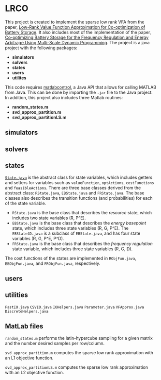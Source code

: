# LRCO
This project is created to implement the sparse low rank VFA from the paper, [Low-Rank Value Function Approximation for Co-optimization of Battery Storage](http://ieeexplore.ieee.org/document/7950964/). It also includes most of the implementation of the paper, [Co-optimizing Battery Storage for the Frequency Regulation and Energy Arbitrage Using Multi-Scale Dynamic Programming](http://ieeexplore.ieee.org/document/7558191/). The project is a java project with the following packages:
* **simulators**
* **solvers**
* **states**
* **users**
* **utilites**

This code requires [matlabcontrol](https://github.com/jakaplan/matlabcontrol/releases), a Java API that allows for calling MATLAB from Java. This can be done by importing the `.jar` file to the Java project. In addition, this project also includes three Matlab routines:

* **random_states.m**
* **svd_approx_partition.m**
* **svd_approx_partitionLS.m**

## simulators

## solvers

## states
[`State.java`](../blob/master/src/states/State.java) is the abstract class for state variables, which includes getters and setters for variables such as `valueFunction`, `optActions`, `costFunctions` and `feasibleActions`. There are three base classes derived from the abstract class: `RState.java`, `EBState.java` and `FRState.java`. The base classes also describes the transition functions (and probabilities) for each of the state variable.

 * `RState.java` is the base class that describes the *resource* state, which includes two state variables (R, P^E).
 * `EBState.java` is the base class that describes the *energy basepoint* state, which includes three state variables (R, G, P^E). The `EBState4D.java` is a subclass of `EBState.java`, and has four state variables (R, G, P^E, P^D).
 * `FRState.java` is the base class that describes the *frequency regulation* state variable, which includes three state variables (R, G, D).

The cost functions of the states are implemented in `RObjFun.java`, `EBObjFun.java`, and `FRObjFun.java`, respectively.


## users

## utilities
`FastIO.java`
`CSVIO.java`
`IOHelpers.java`
`Parameter.java`
`VFApprox.java`
`DiscreteHelpers.java`
## MatLab files
`random_states.m` performs the latin-hypercube sampling for a given matrix and the number desired samples per row/column.

`svd_approx_partition.m` computes the sparse low rank approximation with an L1 objective function.

`svd_approx_partitionLS.m` computes the sparse low rank approximation with an L2 objective function.
